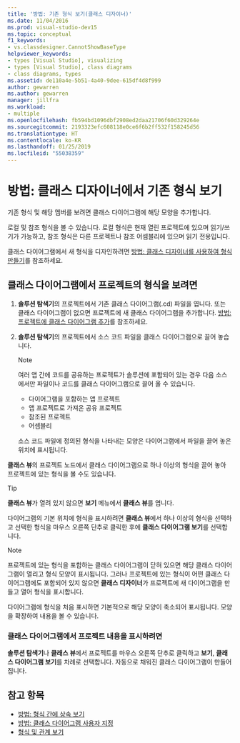 ```yaml
---
title: '방법: 기존 형식 보기(클래스 디자이너)'
ms.date: 11/04/2016
ms.prod: visual-studio-dev15
ms.topic: conceptual
f1_keywords:
- vs.classdesigner.CannotShowBaseType
helpviewer_keywords:
- types [Visual Studio], visualizing
- types [Visual Studio], class diagrams
- class diagrams, types
ms.assetid: de110a4e-5b51-4a40-9dee-615df4d8f999
author: gewarren
ms.author: gewarren
manager: jillfra
ms.workload:
- multiple
ms.openlocfilehash: fb594bd1096dbf2908ed2daa21706f60d329264e
ms.sourcegitcommit: 2193323efc608118e0ce6f6b2ff532f158245d56
ms.translationtype: HT
ms.contentlocale: ko-KR
ms.lasthandoff: 01/25/2019
ms.locfileid: "55038359"
---
```

# <a name="how-to-view-existing-types-in-class-designer"></a>방법: 클래스 디자이너에서 기존 형식 보기

기존 형식 및 해당 멤버를 보려면 클래스 다이어그램에 해당 모양을 추가합니다.

로컬 및 참조 형식을 볼 수 있습니다. 로컬 형식은 현재 열린 프로젝트에 있으며 읽기/쓰기가 가능하고, 참조 형식은 다른 프로젝트나 참조 어셈블리에 있으며 읽기 전용입니다.

클래스 다이어그램에서 새 형식을 디자인하려면 [방법: 클래스 디자이너를 사용하여 형식 만들기](how-to-create-types.md)를 참조하세요.

## <a name="to-see-types-in-a-project-on-a-class-diagram"></a>클래스 다이어그램에서 프로젝트의 형식을 보려면

1.  **솔루션 탐색기**의 프로젝트에서 기존 클래스 다이어그램(.cd) 파일을 엽니다. 또는 클래스 다이어그램이 없으면 프로젝트에 새 클래스 다이어그램을 추가합니다. [방법: 프로젝트에 클래스 다이어그램 추가](how-to-add-class-diagrams-to-projects.md)를 참조하세요.

2.  **솔루션 탐색기**의 프로젝트에서 소스 코드 파일을 클래스 다이어그램으로 끌어 놓습니다.

    > [!NOTE]
    > 여러 앱 간에 코드를 공유하는 프로젝트가 솔루션에 포함되어 있는 경우 다음 소스에서만 파일이나 코드를 클래스 다이어그램으로 끌어 올 수 있습니다.
    >
    > - 다이어그램을 포함하는 앱 프로젝트
    > - 앱 프로젝트로 가져온 공유 프로젝트
    > - 참조된 프로젝트
    > - 어셈블리

    소스 코드 파일에 정의된 형식을 나타내는 모양은 다이어그램에서 파일을 끌어 놓은 위치에 표시됩니다.

**클래스 뷰**의 프로젝트 노드에서 클래스 다이어그램으로 하나 이상의 형식을 끌어 놓아 프로젝트에 있는 형식을 볼 수도 있습니다.

> [!TIP]
> **클래스 뷰**가 열려 있지 않으면 **보기** 메뉴에서 **클래스 뷰**를 엽니다.

다이어그램의 기본 위치에 형식을 표시하려면 **클래스 뷰**에서 하나 이상의 형식을 선택하고 선택한 형식을 마우스 오른쪽 단추로 클릭한 후에 **클래스 다이어그램 보기**를 선택합니다.

> [!NOTE]
> 프로젝트에 있는 형식을 포함하는 클래스 다이어그램이 닫혀 있으면 해당 클래스 다이어그램이 열리고 형식 모양이 표시됩니다. 그러나 프로젝트에 있는 형식이 어떤 클래스 다이어그램에도 포함되어 있지 않으면 **클래스 디자이너**가 프로젝트에 새 다이어그램을 만들고 열어 형식을 표시합니다.

다이어그램에 형식을 처음 표시하면 기본적으로 해당 모양이 축소되어 표시됩니다. 모양을 확장하여 내용을 볼 수 있습니다.

### <a name="to-display-the-contents-of-a-project-in-a-class-diagram"></a>클래스 다이어그램에서 프로젝트 내용을 표시하려면

**솔루션 탐색기**나 **클래스 뷰**에서 프로젝트를 마우스 오른쪽 단추로 클릭하고 **보기**, **클래스 다이어그램 보기**를 차례로 선택합니다. 자동으로 채워진 클래스 다이어그램이 만들어집니다.

## <a name="see-also"></a>참고 항목

- [방법: 형식 간에 상속 보기](how-to-view-inheritance-between-types.md)
- [방법: 클래스 다이어그램 사용자 지정](how-to-customize-class-diagrams.md)
- [형식 및 관계 보기](designing-and-viewing-classes-and-types.md)